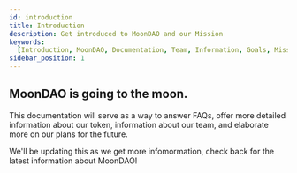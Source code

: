 ```yaml
---
id: introduction
title: Introduction
description: Get introduced to MoonDAO and our Mission
keywords:
  [Introduction, MoonDAO, Documentation, Team, Information, Goals, Mission]
sidebar_position: 1
---
```


## MoonDAO is going to the moon.

This documentation will serve as a way to answer FAQs, offer more detailed information about our token, information about our team, and elaborate more on our plans for the future.

We'll be updating this as we get more infomormation, check back for the latest information about MoonDAO!

